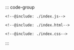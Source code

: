 ::: code-group
```js:line-numbers [JavaScript]
<!--@include: ./index.js-->
```

```html:line-numbers [HTML]
<!--@include: ./index.html-->
```

```css:line-numbers [index.css]
<!--@include: ./index.css-->
```
:::